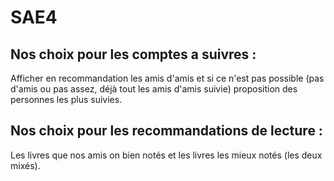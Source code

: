 # SAE4

## Nos choix pour les comptes a suivres :

Afficher en recommandation les amis d'amis et si ce n'est pas possible (pas d'amis ou pas assez, déjà tout les amis d'amis suivie) proposition des personnes les plus suivies.

## Nos choix pour les recommandations de lecture :

Les livres que nos amis on bien notés et les livres les mieux notés (les deux mixés).
